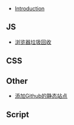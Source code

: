 - [Introduction](./README.md)
 
## JS


- [浏览器垃圾回收](01-JS/01-浏览器垃圾回收.md)

## CSS



## Other


- [添加Github的静态站点](10-other/01-添加github的静态站点.md)

## Script

